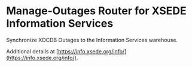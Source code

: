 # Manage-Outages Router for XSEDE Information Services

Synchronize XDCDB Outages to the Information Services warehouse.

Additional details at [https://info.xsede.org/info/](https://info.xsede.org/info/).
